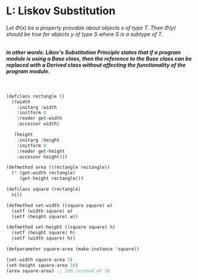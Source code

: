 # L: Liskov Substitution

###### Let _Φ\(x\) be a property provable about objects x of type T_. Then _Φ\(y\) should be true for objects y of type S where S is a subtype of T._

##### in other words: Likov's Substitution Principle states that if a program module is using a Base class, then the reference to the Base class can be replaced with a Derived class without affecting the functionality of the program module.

```scheme


(defclass rectangle ()
  ((width
    :initarg :width
    :initform 0
    :reader get-width
    :accessor width)

   (height
    :initarg :height
    :initform 0
    :reader get-height
    :accessor height)))

(defmethod area ((rectangle rectangle))
  (* (get-width rectangle)
     (get-height rectangle)))

(defclass square (rectangle)
  nil)

(defmethod set-width ((square square) w)
  (setf (width square) w)
  (setf (height square) w))

(defmethod set-height ((square square) h)
  (setf (height square) h)
  (setf (width square) h))

(defparameter square-area (make-instance 'square))

(set-width square-area 5)
(set-height square-area 10)
(area square-area) ;; 100 instead of 50

```